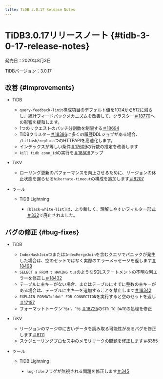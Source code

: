 ```yaml
---
title: TiDB 3.0.17 Release Notes
---
```


# TiDB3.0.17リリースノート {#tidb-3-0-17-release-notes}

発売日：2020年8月3日

TiDBバージョン：3.0.17

## 改善 {#improvements}

-   TiDB

    -   `query-feedback-limit`構成項目のデフォルト値を1024から512に減らし、統計フィードバックメカニズムを改善して、クラスター[＃18770](https://github.com/pingcap/tidb/pull/18770)への影響を緩和します。
    -   1つのリクエストのバッチ分割数を制限する[＃18694](https://github.com/pingcap/tidb/pull/18694)
    -   TiDBクラスター[＃18386](https://github.com/pingcap/tidb/pull/18386)に多くの履歴DDLジョブがある場合、 `/tiflash/replica`つのHTTPAPIを高速化します。
    -   インデックスが等しい条件[＃17609](https://github.com/pingcap/tidb/pull/17609)の行数の推定を改善します
    -   `kill tidb conn_id`の実行を[＃18506](https://github.com/pingcap/tidb/pull/18506)アップ

-   TiKV

    -   ローリング更新のパフォーマンスを向上させるために、リージョンの休止状態を遅らせる`hibernate-timeout`の構成を追加します[＃8207](https://github.com/tikv/tikv/pull/8207)

-   ツール

    -   TiDB Lightning

        -   `[black-white-list]`は、より新しく、理解しやすいフィルター形式[＃332](https://github.com/pingcap/tidb-lightning/pull/332)で廃止されました。

## バグの修正 {#bug-fixes}

-   TiDB

    -   `IndexHashJoin`つまたは`IndexMergeJoin`を含むクエリでパニックが発生した場合は、空のセットではなく実際のエラーメッセージを返します[＃18498](https://github.com/pingcap/tidb/pull/18498)
    -   `SELECT a FROM t HAVING t.a`のようなSQLステートメントの不明な列エラーを修正し[＃18432](https://github.com/pingcap/tidb/pull/18432)
    -   テーブルに主キーがない場合、またはテーブルにすでに整数の主キーがある場合は、テーブルに主キーを追加することを禁止します[＃18342](https://github.com/pingcap/tidb/pull/18342)
    -   `EXPLAIN FORMAT="dot" FOR CONNECTION`を実行すると空のセットを返し[＃17157](https://github.com/pingcap/tidb/pull/17157)
    -   フォーマットトークン&#39;％r&#39;、&#39;％ [＃18725](https://github.com/pingcap/tidb/pull/18725)の`STR_TO_DATE`の処理を修正

-   TiKV

    -   リージョンのマージ中に古いデータを読み取る可能性があるバグを修正します[＃8111](https://github.com/tikv/tikv/pull/8111)
    -   スケジューリングプロセス中のメモリリークの問題を修正します[＃8355](https://github.com/tikv/tikv/pull/8355)

-   ツール

    -   TiDB Lightning

        -   `log-file`フラグが無視される問題を修正します[＃345](https://github.com/pingcap/tidb-lightning/pull/345)
